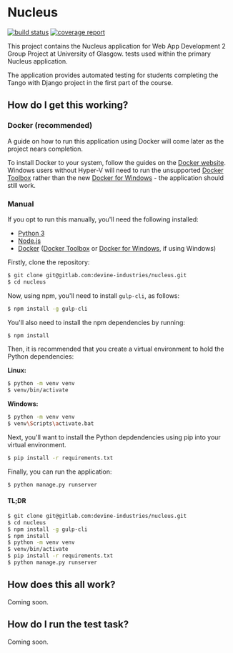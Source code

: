 # Nucleus
[![build status](https://gitlab.com/devine-industries/nucleus/badges/master/build.svg)](https://gitlab.com/devine-industries/nucleus/commits/master)
[![coverage report](https://gitlab.com/devine-industries/nucleus/badges/master/coverage.svg)](https://gitlab.com/devine-industries/nucleus/commits/master)

This project contains the Nucleus application for Web App Development 2 Group Project at University of Glasgow.
tests used within the primary Nucleus application. 

The application provides automated testing for students completing the Tango with Django project in the first part of the course.

## How do I get this working?
### Docker (recommended)
A guide on how to run this application using Docker will come later as the project nears completion.

To install Docker to your system, follow the guides on the [Docker website](https://www.docker.com/products/overview). Windows users without Hyper-V will need to run the unsupported [Docker Toolbox](https://www.docker.com/products/docker-toolbox) rather than the new [Docker for Windows](https://docs.docker.com/docker-for-windows/) - the application should still work.
### Manual
If you opt to run this manually, you'll need the following installed:

* [Python 3](http://python.org/)
* [Node.js](https://nodejs.org/en/)
* [Docker](https://www.docker.com/products/overview) ([Docker Toolbox](https://www.docker.com/products/docker-toolbox) or [Docker for Windows](https://docs.docker.com/docker-for-windows/), if using Windows)

Firstly, clone the repository:

```sh
$ git clone git@gitlab.com:devine-industries/nucleus.git
$ cd nucleus
```

Now, using npm, you'll need to install `gulp-cli`, as follows:

```sh
$ npm install -g gulp-cli
```

You'll also need to install the npm dependencies by running:

```sh
$ npm install
```

Then, it is recommended that you create a virtual environment to hold the Python dependencies:

**Linux:**
```sh
$ python -m venv venv
$ venv/bin/activate
```

**Windows:**
```sh
$ python -m venv venv
$ venv\Scripts\activate.bat
```

Next, you'll want to install the Python depdendencies using pip into your virtual environment.

```sh
$ pip install -r requirements.txt
```

Finally, you can run the application:

```sh
$ python manage.py runserver
```

#### TL;DR
```sh
$ git clone git@gitlab.com:devine-industries/nucleus.git
$ cd nucleus
$ npm install -g gulp-cli
$ npm install
$ python -m venv venv
$ venv/bin/activate
$ pip install -r requirements.txt
$ python manage.py runserver
```

## How does this all work?
Coming soon.

## How do I run the test task?
Coming soon.